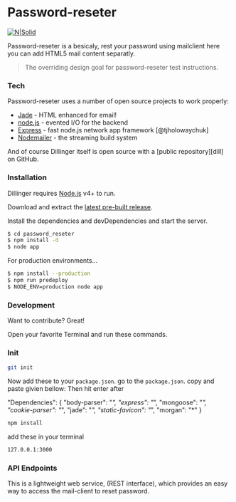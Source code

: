 # Password-reseter

[![N|Solid](https://cldup.com/QHVAB_xBFk.png)](https://cldup.com/QHVAB_xBFk.png)

Password-reseter is a besicaly, rest your password using mailclient here you can add HTML5 mail content separatly.

> The overriding design goal for password-reseter
> test instructions.

### Tech

Password-reseter uses a number of open source projects to work properly:

* [Jade] - HTML enhanced for email!
* [node.js] - evented I/O for the backend
* [Express] - fast node.js network app framework [@tjholowaychuk]
* [Nodemailer] - the streaming build system

And of course Dillinger itself is open source with a [public repository][dill]
 on GitHub.

### Installation

Dillinger requires [Node.js](https://nodejs.org/) v4+ to run.

Download and extract the [latest pre-built release](https://github.com/joemccann/dillinger/releases).

Install the dependencies and devDependencies and start the server.

```sh
$ cd password_reseter
$ npm install -d
$ node app
```

For production environments...

```sh
$ npm install --production
$ npm run predeploy
$ NODE_ENV=production node app
```

### Development

Want to contribute? Great!

Open your favorite Terminal and run these commands.

### Init

```sh
git init
```

Now add these to your `package.json`.  go to the `package.json`. copy and paste givien bellow: Then hit enter after

"Dependencies": {
    "body-parser": "*",
    "express": "*",
    "mongoose": "*",
    "cookie-parser": "*",
    "jade": "*",
    "static-favicon": "*",
    "morgan": "*"
  }

```sh
npm install
```
add these in your terminal

```sh
127.0.0.1:3000
```

### API Endpoints

This is a lightweight web service, (REST interface), which provides an easy way to access the mail-client to reset password. 

   [node.js]: <http://nodejs.org>
   [Twitter Bootstrap]: <http://twitter.github.com/bootstrap/>
   [nodemailer]: <https://nodemailer.com/>
   [express]: <http://expressjs.com>
   [Jade]: https://www.npmjs.com/package/jade
